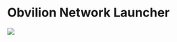 # Obvilion Network Launcher
![](https://media.discordapp.net/attachments/657881800110243881/1048923210349039669/image.png)
